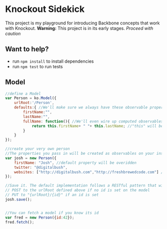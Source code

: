 Knockout Sidekick
=================

This project is my playground for introducing Backbone concepts that work with Knockout. 
**Warning:** This project is in its early stages. *Proceed with caution*

Want to help?
-------------
* run `npm install` to install dependencies
* run `npm test` to run tests


Model
-----

```javascript
//define a Model
var Person = ko.Model({
	urlRoot:'/Person',
	defaults:{ //We'll make sure we always have these observable properties on the model
		firstName:"", 
		lastName:"",
		fullName: function(){ //We'll even wire up computed observables for you
			return this.firstName+ " "+ this.lastName; //"this" will be your model instance
		} 
	}
});

//create your very own person
//The properties you pass in will be created as observables on your instance
var josh = new Person({
	firstName: "Josh", //default property will be overidden
	twitter: "@digitalbush",
	websites: ["http://digitalbush.com","http://freshbrewedcode.com"] //Arrays work too!
});

//Save it. The default implementation follows a RESTful pattern that will
// POST to the urlRoot defined above if no id is set on the model
// PUT to "{urlRoot}/{id}" if an id is set
josh.save();


//You can fetch a model if you know its id
var fred = new Person({id:42});
fred.fetch();

```
